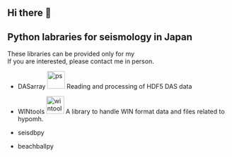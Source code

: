 ## Hi there 👋

<!--
**is-enaga/is-enaga** is a ✨ _special_ ✨ repository because its `README.md` (this file) appears on your GitHub profile.

Here are some ideas to get you started:

- 🔭 I’m currently working on ...
- 🌱 I’m currently learning ...
- 👯 I’m looking to collaborate on ...
- 🤔 I’m looking for help with ...
- 💬 Ask me about ...
- 📫 How to reach me: ...
- 😄 Pronouns: ...
- ⚡ Fun fact: ...
-->

## Python labraries for seismology in Japan
These libraries can be provided only for my  
If you are interested, please contact me in person.
- DASarray
  <img width="40" alt="ps" src="https://github.com/user-attachments/assets/e8d3732c-5aeb-4cf8-ace7-fbfbe14fac45">
  Reading and processing of HDF5 DAS data
- WINtools
  <img width="40" alt="wintools" src="https://github.com/user-attachments/assets/0fbb789a-ff8b-4fe9-97ab-676dac093ede">
  A library to handle WIN format data and files related to hypomh.
- seisdbpy

- beachballpy
  
